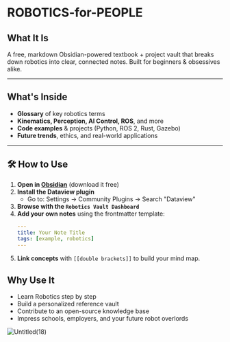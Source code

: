 # ROBOTICS-for-PEOPLE

## What It Is

A free, markdown Obsidian-powered textbook + project vault that breaks down robotics into clear, connected notes. Built for beginners & obsessives alike.

---

## What's Inside

- **Glossary** of key robotics terms  
- **Kinematics, Perception, AI Control, ROS**, and more  
- **Code examples** & projects (Python, ROS 2, Rust, Gazebo)  
- **Future trends**, ethics, and real-world applications  

---

## 🛠️ How to Use

1. **Open in [Obsidian](https://obsidian.md)** (download it free)  
2. **Install the Dataview plugin**  
   - Go to: Settings → Community Plugins → Search "Dataview"  
3. **Browse with the `Robotics Vault Dashboard`**  
4. **Add your own notes** using the frontmatter template:  
   ```yaml
   ---
   title: Your Note Title
   tags: [example, robotics]
   ---
   ```
5. **Link concepts** with ```[[double brackets]]``` to build your mind map.

## Why Use It

- Learn Robotics step by step
- Build a personalized reference vault
- Contribute to an open-source knowledge base
- Impress schools, employers, and your future robot overlords

![Untitled(18)](https://github.com/user-attachments/assets/07b51613-1381-48f7-8eba-495bc443c662)
